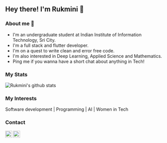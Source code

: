 ## Hey there! I'm Rukmini 👋

### About me 👩

- I'm an undergraduate student at Indian Institute of Information Technology, Sri City. 
- I'm a full stack and flutter developer.
- I'm on a quest to write clean and error free code.
- I'm also interested in Deep Learning, Applied Science and Mathematics.
- Ping me if you wanna have a short chat about anything in Tech!

<!--
**Rukmini-Meda/Rukmini-Meda** is a ✨ _special_ ✨ repository because its `README.md` (this file) appears on your GitHub profile.

Here are some ideas to get you started:


### Technical Skills
<img src="https://img.shields.io/badge/-Problem%20Solving-ffa804?style=flat"> <img src="https://img.shields.io/badge/-Database%20Management-4d008f?style=flat"> <br />
<img src="https://img.shields.io/badge/-C%20&%20C++-659ad2?style=flat&logo=c%2B%2B&logoColor=ffffff"> <img src="https://img.shields.io/badge/-Java -06305b?style=flat&logo=java&logoColor=white"> <img src="https://img.shields.io/badge/-Python%203-black?style=flat&logo=python&logoColor=white"><img src="https://img.shields.io/badge/-Dart-black?style=flat&logo=dart&logoColor=white"> <br />
<img src = "https://img.shields.io/badge/-HTML5-E34F26?style=flat&logo=html5&logoColor=white"> <img src = "https://img.shields.io/badge/-CSS3-1572B6?style=flat&logo=css3&logoColor=white"> <img src="https://img.shields.io/badge/-Bootstrap-563D7C?style=flat&logo=bootstrap&logoColor=white">
<img src="https://img.shields.io/badge/-django-black?style=flat&logo=django"><br />
<img src="https://img.shields.io/badge/-Flutter-3a495d?style=flat&logo=flutter&logoColor=67b7f7"><img src="https://img.shields.io/badge/-Firebase-black?style=flat&logo=Firebase">  <br />
<img src="https://img.shields.io/badge/-Machine%20Learning-102230?style=flat">
### Problem Solving

[StopStalk Profile - Contains my competitive programming progress at various platforms](https://www.stopstalk.com/user/profile/rukminimeda)

[Leetcode Profile](https://leetcode.com/rukmini_meda/)
-->
### My Stats

![Rukmini's github stats](https://github-readme-stats.vercel.app/api?username=Rukmini-Meda&count_private=true&show_icons=true&theme=radical)



### My Interests

Software development | Programming | AI | Women in Tech



### Contact

<a href="https://www.linkedin.com/in/rukmini-meda-28042916a/">
  <img align="left" alt="Linkedin" width="22px" src="https://cdn.jsdelivr.net/npm/simple-icons@v3/icons/linkedin.svg" />
</a>
<a href="https://twitter.com/rukmini_meda">
  <img align="left" alt="Rukmini Meda| Twitter" width="22px" src="https://cdn.jsdelivr.net/npm/simple-icons@v3/icons/twitter.svg" />
</a>

